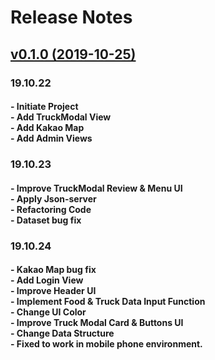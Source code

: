 # Release Notes

## [v0.1.0 (2019-10-25)](https://github.com/darron1217/footmap-new/compare/v0.1.0...v0.1.0)

### 19.10.22
#### - Initiate Project<br>- Add TruckModal View<br>- Add Kakao Map<br>- Add Admin Views

### 19.10.23
#### - Improve TruckModal Review & Menu UI<br>- Apply Json-server<br>- Refactoring Code<br>- Dataset bug fix

### 19.10.24
#### - Kakao Map bug fix<br>- Add Login View<br>- Improve Header UI<br>- Implement Food & Truck Data Input Function<br>- Change UI Color<br>- Improve Truck Modal Card & Buttons UI<br>- Change Data Structure<br>- Fixed to work in mobile phone environment.

<!-- 
### Removed
- Remove testing bootstrap extension ([#5107](https://github.com/laravel/laravel/pull/5107))

### Fixed
- Revert "[6.x] According to PHP Bug 78516 Argon2 requires at least 8KB" ([#5102]()https://github.com/laravel/laravel/pull/5102)
-->